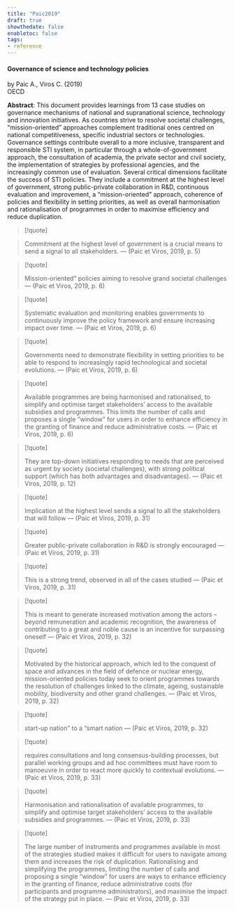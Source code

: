 ```yaml
---
title: "Paic2019"
draft: true
showthedate: false
enabletoc: false
tags:
- reference
---
```


#### **Governance of science and technology policies**     
by Paic A., Viros C. (2019)         
OECD      

**Abstract**:  This document provides learnings from 13 case studies on governance mechanisms of national and supranational science, technology and innovation initiatives. As countries strive to resolve societal challenges, “mission-oriented” approaches complement traditional ones centred on national competitiveness, specific industrial sectors or technologies. Governance settings contribute overall to a more inclusive, transparent and responsible STI system, in particular through a whole-of-government approach, the consultation of academia, the private sector and civil society, the implementation of strategies by professional agencies, and the increasingly common use of evaluation. Several critical dimensions facilitate the success of STI policies. They include a commitment at the highest level of government, strong public-private collaboration in R&amp;D, continuous evaluation and improvement, a “mission-oriented” approach, coherence of policies and flexibility in setting priorities, as well as overall harmonisation and rationalisation of programmes in order to maximise efficiency and reduce duplication.




> [!quote] 

>
>
>Commitment at the highest level of government is a crucial means to send a signal to all stakeholders. —  (Paic et Viros, 2019, p. 5) 

>

> [!quote] 
>
>Mission-oriented” policies aiming to resolve grand societal challenges —  (Paic et Viros, 2019, p. 6) 

>

> [!quote] 
>
>Systematic evaluation and monitoring enables governments to continuously improve the policy framework and ensure increasing impact over time. —  (Paic et Viros, 2019, p. 6) 

>

> [!quote] 
>
>Governments need to demonstrate flexibility in setting priorities to be able to respond to increasingly rapid technological and societal evolutions. —  (Paic et Viros, 2019, p. 6) 

>

> [!quote] 
>
>Available programmes are being harmonised and rationalised, to simplify and optimise target stakeholders’ access to the available subsidies and programmes. This limits the number of calls and proposes a single “window” for users in order to enhance efficiency in the granting of finance and reduce administrative costs. —  (Paic et Viros, 2019, p. 6) 

>

> [!quote] 
>
>They are top-down initiatives responding to needs that are perceived as urgent by society (societal challenges), with strong political support (which has both advantages and disadvantages). —  (Paic et Viros, 2019, p. 12) 

>

> [!quote] 
>
>Implication at the highest level sends a signal to all the stakeholders that will follow —  (Paic et Viros, 2019, p. 31) 

>

> [!quote] 
>
>Greater public-private collaboration in R&D is strongly encouraged —  (Paic et Viros, 2019, p. 31) 

>

> [!quote] 
>
>This is a strong trend, observed in all of the cases studied —  (Paic et Viros, 2019, p. 31) 

>

> [!quote] 
>
>This is meant to generate increased motivation among the actors – beyond remuneration and academic recognition, the awareness of contributing to a great and noble cause is an incentive for surpassing oneself —  (Paic et Viros, 2019, p. 32) 

>

> [!quote] 
>
>Motivated by the historical approach, which led to the conquest of space and advances in the field of defence or nuclear energy, mission-oriented policies today seek to orient programmes towards the resolution of challenges linked to the climate, ageing, sustainable mobility, biodiversity and other grand challenges. —  (Paic et Viros, 2019, p. 32) 

>

> [!quote] 
>
>start-up nation” to a “smart nation —  (Paic et Viros, 2019, p. 32) 

>

> [!quote] 
>
>requires consultations and long consensus-building processes, but parallel working groups and ad hoc committees must have room to manoeuvre in order to react more quickly to contextual evolutions. —  (Paic et Viros, 2019, p. 33) 

>

> [!quote] 
>
>Harmonisation and rationalisation of available programmes, to simplify and optimise target stakeholders’ access to the available subsidies and programmes. —  (Paic et Viros, 2019, p. 33) 

>

> [!quote] 
>
>The large number of instruments and programmes available in most of the strategies studied makes it difficult for users to navigate among them and increases the risk of duplication. Rationalising and simplifying the programmes, limiting the number of calls and proposing a single “window” for users are ways to enhance efficiency in the granting of finance, reduce administrative costs (for participants and programme administrators), and maximise the impact of the strategy put in place. —  (Paic et Viros, 2019, p. 33) 


